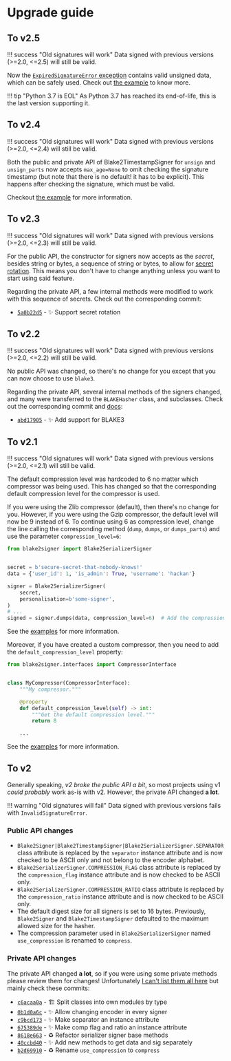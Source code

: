 # Upgrade guide

## To v2.5

!!! success "Old signatures will work"
    Data signed with previous versions (>=2.0, <=2.5) will still be valid.

Now the [`ExpiredSignatureError` exception](errors.md#blake2signer.errors.ExpiredSignatureError) contains valid unsigned data, which can be safely used. Check out [the example](examples.md#the-expired-signature-exception) to know more.

!!! tip "Python 3.7 is EOL"
    As Python 3.7 has reached its end-of-life, this is the last version supporting it.

## To v2.4

!!! success "Old signatures will work"
    Data signed with previous versions (>=2.0, <=2.4) will still be valid.

Both the public and private API of Blake2TimestampSigner for `unsign` and `unsign_parts` now accepts `max_age=None` to omit checking the signature timestamp (but note that there is no default! it has to be explicit). This happens after checking the signature, which must be valid.

Checkout [the example](examples.md#choosing-when-to-check-the-timestamp) for more information.

## To v2.3

!!! success "Old signatures will work"
    Data signed with previous versions (>=2.0, <=2.3) will still be valid.

For the public API, the constructor for signers now accepts as the _secret_, besides string or bytes, a sequence of string or bytes, to allow for [secret rotation](examples.md#rotating-the-secret). This means you don't have to change anything unless you want to start using said feature.

Regarding the private API, a few internal methods were modified to work with this sequence of secrets. Check out the corresponding commit:

* [`5a0b22d5`](https://gitlab.com/hackancuba/blake2signer/-/commit/5a0b22d5949ffed4010cfb9d1b75d1660d682269) - ✨ Support secret rotation

## To v2.2

!!! success "Old signatures will work"
    Data signed with previous versions (>=2.0, <=2.2) will still be valid.

No public API was changed, so there's no change for you except that you can now choose to use `blake3`.

Regarding the private API, several internal methods of the signers changed, and many were transferred to the `BLAKEHasher` class, and subclasses. Check out the corresponding commit and [docs](hashers.md):

* [`abd17905`](https://gitlab.com/hackancuba/blake2signer/-/commit/abd17905cf571b25aa001329a0c815338161c947) - ✨ Add support for BLAKE3

## To v2.1

!!! success "Old signatures will work"
    Data signed with previous versions (>=2.0, <=2.1) will still be valid.

The default compression level was hardcoded to 6 no matter which compressor was being used. This has changed so that the corresponding default compression level for the compressor is used.

If you were using the Zlib compressor (default), then there's no change for you. However, if you were using the Gzip compressor, the default level will now be 9 instead of 6. To continue using 6 as compression level, change the line calling the corresponding method (`dump`, `dumps`, or `dumps_parts`) and use the parameter `compression_level=6`:

```python
from blake2signer import Blake2SerializerSigner


secret = b'secure-secret-that-nobody-knows!'
data = {'user_id': 1, 'is_admin': True, 'username': 'hackan'}

signer = Blake2SerializerSigner(
    secret,
    personalisation=b'some-signer',
)
# ...
signed = signer.dumps(data, compression_level=6)  # Add the compression_level parameter
```

See the [examples](examples.md#compressing-data) for more information.

Moreover, if you have created a custom compressor, then you need to add the `default_compression_level` property:

```python
from blake2signer.interfaces import CompressorInterface


class MyCompressor(CompressorInterface):
    """My compressor."""

    @property
    def default_compression_level(self) -> int:
        """Get the default compression level."""
        return 8

    ...
```

See the [examples](examples.md#using-a-custom-compressor) for more information.

## To v2

Generally speaking, *v2 broke the public API a bit*, so most projects using v1 *could probably* work as-is with v2. However, the private API changed **a lot**.

!!! warning "Old signatures will fail"
    Data signed with previous versions fails with `InvalidSignatureError`.

### Public API changes

* `Blake2Signer|Blake2TimestampSigner|Blake2SerializerSigner.SEPARATOR` class attribute is replaced by the `separator` instance attribute and is now checked to be ASCII only and not belong to the encoder alphabet.
* `Blake2SerializerSigner.COMPRESSION_FLAG` class attribute is replaced by the `compression_flag` instance attribute and is now checked to be ASCII only.
* `Blake2SerializerSigner.COMPRESSION_RATIO` class attribute is replaced by the `compression_ratio` instance attribute and is now checked to be ASCII only.
* The default digest size for all signers is set to 16 bytes. Previously, `Blake2Signer` and `Blake2TimestampSigner` defaulted to the maximum allowed size for the hasher.
* The compression parameter used in `Blake2SerializerSigner` named `use_compression` is renamed to `compress`.

### Private API changes

The private API changed **a lot**, so if you were using some private methods please review them for changes! Unfortunately [I can't list them all here](https://gitlab.com/hackancuba/blake2signer/-/commits/2.0.0) but mainly check these commits:

* [`c6acaa0a`](https://gitlab.com/hackancuba/blake2signer/-/commit/c6acaa0a8f0d2c7d45145df09a3b8dbd4c8f9948) - 🏗 Split classes into own modules by type
* [`0b1d0a6c`](https://gitlab.com/hackancuba/blake2signer/-/commit/0b1d0a6ccb8a7107c40f3d967c03f411ebc3f377) - ✨ Allow changing encoder in every signer
* [`c9bcd173`](https://gitlab.com/hackancuba/blake2signer/-/commit/c9bcd1733643a6320a1ff579a69be92af6dda713) - ✨ Make separator an instance attribute
* [`675389de`](https://gitlab.com/hackancuba/blake2signer/-/commit/675389dedaf4aff22e0ae061069018dae596dc0f) - ✨ Make comp flag and ratio an instance attribute
* [`8618e663`](https://gitlab.com/hackancuba/blake2signer/-/commit/8618e663c7b8d4f957d15439776347cc8e048e17) - ♻ Refactor serializer signer base methods
* [`40ccbd40`](https://gitlab.com/hackancuba/blake2signer/-/commit/40ccbd40c2a3125daee6c4012c4681460aeb6e3a) - ✨ Add new methods to get data and sig separately
* [`b2d69910`](https://gitlab.com/hackancuba/blake2signer/-/commit/b2d699101cc9a97c8f0f1632eebdc2ec74646053) - ♻ Rename `use_compression` to `compress`
